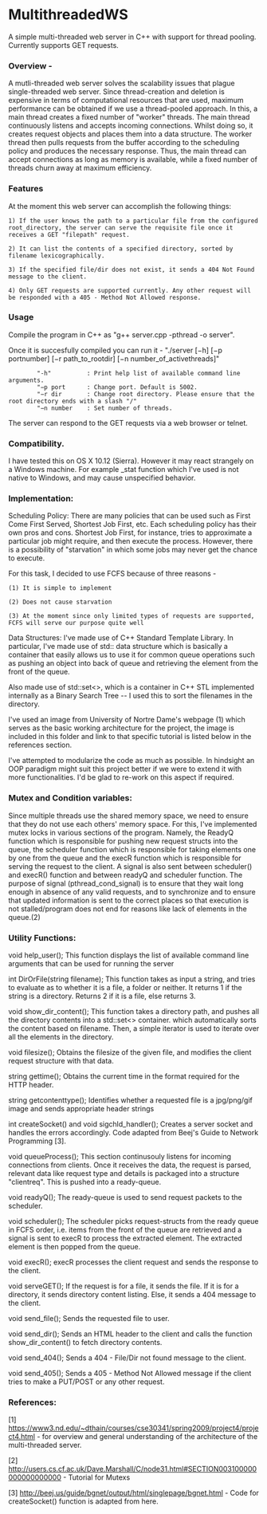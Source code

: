 # MultithreadedWS
A simple multi-threaded web server in C++ with support for thread pooling. Currently supports GET requests.

### Overview -

A mutli-threaded web server solves the scalability issues that plague single-threaded web server. Since thread-creation and deletion is expensive in terms of computational resources that are used, maximum performance can be obtained if we use a thread-pooled approach. In this, a main thread creates a fixed number of "worker" threads. The main thread continuously listens and accepts incoming connections. Whilst doing so, it creates request objects and places them into a data structure. The worker thread then pulls requests from the buffer according to the scheduling policy and produces the necessary response. Thus, the main thread can accept connections as long as memory is available, while a fixed number of threads churn away at maximum efficiency.

### Features

At the moment this web server can accomplish the following things:

	1) If the user knows the path to a particular file from the configured root_directory, the server can serve the requisite file once it receives a GET "filepath" request.
	
	2) It can list the contents of a specified directory, sorted by filename lexicographically. 
	
	3) If the specified file/dir does not exist, it sends a 404 Not Found message to the client.
	
	4) Only GET requests are supported currently. Any other request will be responded with a 405 - Method Not Allowed response.
	

### Usage

Compile the program in C++ as "g++ server.cpp -pthread -o server".

Once it is succesfully compiled you can run it - "./server [−h] [−p portnumber] [−r path_to_rootdir] [−n number_of_activethreads]"

			"-h"          : Print help list of available command line arguments.
	        "−p port      : Change port. Default is 5002.
	        "−r dir       : Change root directory. Please ensure that the root directory ends with a slash "/"
	        "−n number    : Set number of threads.

The server can respond to the GET requests via a web browser or telnet. 

### Compatibility.
I have tested this on OS X 10.12 (Sierra). However it may react strangely on a Windows machine. For example _stat function which I've used is not native to Windows, and may cause unspecified behavior.

### Implementation:

Scheduling Policy: There are many policies that can be used such as First Come First Served, Shortest Job First, etc. Each scheduling policy has their own pros and cons. Shortest Job First, for instance, tries to approximate a particular job might require, and then execute the process. However, there is a possibility of "starvation" in which some jobs may never get the chance to execute. 

For this task, I decided to use FCFS because of three reasons - 

	(1) It is simple to implement
	
	(2) Does not cause starvation
	
	(3) At the moment since only limited types of requests are supported, FCFS will serve our purpose quite well

Data Structures: I've made use of C++ Standard Template Library. In particular, I've made use of std::<queue> data structure which is basically a container that easily allows us to use it for common queue operations such as pushing an object into back of queue and retrieving the element from the front of the queue.

Also made use of std::set<>, which is a container in C++ STL implemented internally as a Binary Search Tree -- I used this to sort the filenames in the directory.

I've used an image from University of Nortre Dame's webpage (1) which serves as the basic working architecture for the project, the image is included in this folder and link to that specific tutorial is listed below in the references section.

I've attempted to modularize the code as much as possible. In hindsight an OOP paradigm might suit this project better if we were to extend it with more functionalities. I'd be glad to re-work on this aspect if required.


### Mutex and Condition variables:

Since multiple threads use the shared memory space, we need to ensure that they do not use each others' memory space. For this, I've implemented mutex locks in various sections of the program. Namely, the ReadyQ function which is responsible for pushing new request structs into the queue, the scheduler function which is responsible for taking elements one by one from the queue and the execR function which is responsible for serving the request to the client. 
A signal is also sent between scheduler() and execR() function and between readyQ and scheduler function. The purpose of signal (pthread_cond_signal) is to ensure that they wait long enough in absence of any valid requests, and to synchronize and to ensure that updated information is sent to the correct places so that execution is not stalled/program does not end for reasons like lack of elements in the queue.(2)

### Utility Functions: 

void help_user();
	This function displays the list of available command line arguments that can be used for running the server

int DirOrFile(string filename);
	This function takes as input a string, and tries to evaluate as to whether it is a file, a folder or neither. It returns 1 if the string is a directory. Returns 2 if it is a file, else returns 3.

void show_dir_content();
	This function takes a directory path, and pushes all the directory contents into a std::set<> container. which automatically sorts the content based on filename. Then, a simple iterator is used to iterate over all the elements in the  directory.

void filesize();
	Obtains the filesize of the given file, and modifies the client request structure with that data.

string gettime();
	Obtains the current time in the format required for the HTTP header.

string getcontenttype();
	Identifies whether a requested file is a jpg/png/gif image and sends appropriate header strings

int createSocket() and void sigchld_handler();
	Creates a server socket and handles the errors accordingly. Code adapted from Beej's Guide to Network Programming [3].

void queueProcess();
	This section continusouly listens for incoming connections from clients. Once it receives the data, the request is parsed, relevant data like request type and details is packaged into a structure "clientreq". This is pushed into a ready-queue.

void readyQ();
	The ready-queue is used to send request packets to the scheduler. 

void scheduler();
	The scheduler picks request-structs from the ready queue in FCFS order, i.e. items from the front of the queue are retrieved and a signal is sent to execR to process the extracted element. The extracted element is then popped from the queue. 

void execR();
	execR processes the client request and sends the response to the client.

void serveGET();
	If the request is for a file, it sends the file. If it is for a directory, it sends directory content listing. Else, it sends a 404 message to the client.

void send_file();
	Sends the requested file to user. 

void send_dir();
	Sends an HTML header to the client and calls the function show_dir_content() to fetch directory contents.

void send_404();
	Sends a 404 - File/Dir not found message to the client.

void send_405();
	Sends a 405 - Method Not Allowed message if the client tries to make a PUT/POST or any other request.


### References:

[1] https://www3.nd.edu/~dthain/courses/cse30341/spring2009/project4/project4.html - for overview and general understanding of the architecture of the multi-threaded server.

[2] http://users.cs.cf.ac.uk/Dave.Marshall/C/node31.html#SECTION003100000000000000000 - Tutorial for Mutexs

[3] http://beej.us/guide/bgnet/output/html/singlepage/bgnet.html - Code for createSocket() function is adapted from here.




